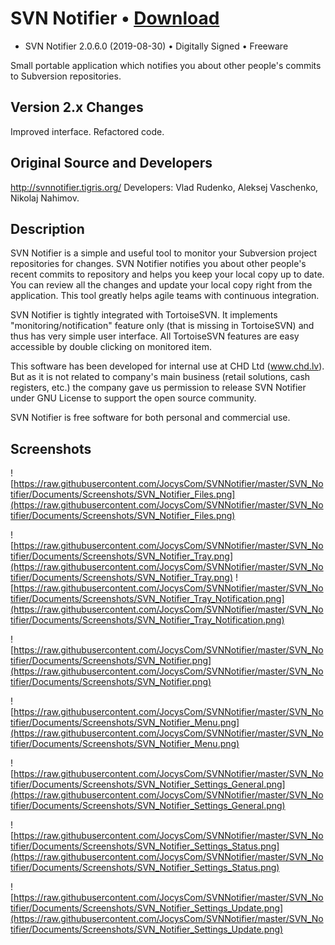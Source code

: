 # SVN Notifier • [Download](https://github.com/JocysCom/SVNNotifier/releases/download/2.0.6.0/SVN_Notifier.exe)
 * SVN Notifier 2.0.6.0 (2019-08-30) • Digitally Signed • Freeware

Small portable application which notifies you about other people's commits to Subversion repositories.

## Version 2.x Changes 

Improved interface. Refactored code.

## Original Source and Developers

  http://svnnotifier.tigris.org/
  Developers: Vlad Rudenko, Aleksej Vaschenko, Nikolaj Nahimov.

## Description

SVN Notifier is a simple and useful tool to monitor your Subversion project repositories for changes. SVN Notifier notifies you about other people's recent commits to repository and helps you keep your local copy up to date. You can review all the changes and update your local copy right from the application. This tool greatly helps agile teams with continuous integration.

SVN Notifier is tightly integrated with TortoiseSVN. It implements "monitoring/notification" feature only (that is missing in TortoiseSVN) and thus has very simple user interface.
All TortoiseSVN features are easy accessible by double clicking on monitored item.

This software has been developed for internal use at CHD Ltd (www.chd.lv). But as it is not related to company's main business (retail solutions, cash registers, etc.) the company gave us permission to release SVN Notifier under GNU License to support the open source community.

SVN Notifier is free software for both personal and commercial use.

## Screenshots

![https://raw.githubusercontent.com/JocysCom/SVNNotifier/master/SVN_Notifier/Documents/Screenshots/SVN_Notifier_Files.png](https://raw.githubusercontent.com/JocysCom/SVNNotifier/master/SVN_Notifier/Documents/Screenshots/SVN_Notifier_Files.png)

![https://raw.githubusercontent.com/JocysCom/SVNNotifier/master/SVN_Notifier/Documents/Screenshots/SVN_Notifier_Tray.png](https://raw.githubusercontent.com/JocysCom/SVNNotifier/master/SVN_Notifier/Documents/Screenshots/SVN_Notifier_Tray.png) ![https://raw.githubusercontent.com/JocysCom/SVNNotifier/master/SVN_Notifier/Documents/Screenshots/SVN_Notifier_Tray_Notification.png](https://raw.githubusercontent.com/JocysCom/SVNNotifier/master/SVN_Notifier/Documents/Screenshots/SVN_Notifier_Tray_Notification.png)


![https://raw.githubusercontent.com/JocysCom/SVNNotifier/master/SVN_Notifier/Documents/Screenshots/SVN_Notifier.png](https://raw.githubusercontent.com/JocysCom/SVNNotifier/master/SVN_Notifier/Documents/Screenshots/SVN_Notifier.png)

![https://raw.githubusercontent.com/JocysCom/SVNNotifier/master/SVN_Notifier/Documents/Screenshots/SVN_Notifier_Menu.png](https://raw.githubusercontent.com/JocysCom/SVNNotifier/master/SVN_Notifier/Documents/Screenshots/SVN_Notifier_Menu.png)

![https://raw.githubusercontent.com/JocysCom/SVNNotifier/master/SVN_Notifier/Documents/Screenshots/SVN_Notifier_Settings_General.png](https://raw.githubusercontent.com/JocysCom/SVNNotifier/master/SVN_Notifier/Documents/Screenshots/SVN_Notifier_Settings_General.png)

![https://raw.githubusercontent.com/JocysCom/SVNNotifier/master/SVN_Notifier/Documents/Screenshots/SVN_Notifier_Settings_Status.png](https://raw.githubusercontent.com/JocysCom/SVNNotifier/master/SVN_Notifier/Documents/Screenshots/SVN_Notifier_Settings_Status.png)

![https://raw.githubusercontent.com/JocysCom/SVNNotifier/master/SVN_Notifier/Documents/Screenshots/SVN_Notifier_Settings_Update.png](https://raw.githubusercontent.com/JocysCom/SVNNotifier/master/SVN_Notifier/Documents/Screenshots/SVN_Notifier_Settings_Update.png)
